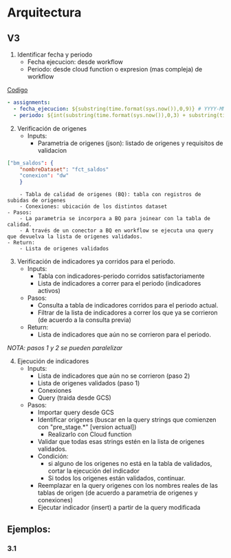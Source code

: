 # Arquitectura

## V3

1. Identificar fecha y periodo
	- Fecha ejecucion: desde workflow
	- Periodo: desde cloud function o expresion (mas compleja) de workflow	

[Codigo](#3.1)

``` yaml
- assignments:
  - fecha_ejecucion: ${substring(time.format(sys.now()),0,9)} # YYYY-MM-DD
  - periodo: ${int(substring(time.format(sys.now()),0,3) + substring(time.format(sys.now()),5,6))} # YYYYMM
```

2. Verificación de origenes
	- Inputs:
		- Parametria de origenes (json): listado de origenes y requisitos de validacion
``` json
["bm_saldos": {
	"nombreDataset": "fct_saldos"
	"conexion": "dw"
	}
```
		- Tabla de calidad de origenes (BQ): tabla con registros de subidas de origenes
		- Conexiones: ubicación de los distintos dataset
	- Pasos:
		- La parametria se incorpora a BQ para joinear con la tabla de calidad.
		- A través de un conector a BQ en workflow se ejecuta una query que devuelva la lista de origenes validados.
	- Return:
		- Lista de origenes validados

3. Verificación de indicadores ya corridos para el periodo.
	- Inputs:
		- Tabla con indicadores-periodo corridos satisfactoriamente
		- Lista de indicadores a correr para el periodo (indicadores activos)
	- Pasos:
		- Consulta a tabla de indicadores corridos para el periodo actual.
		- Filtrar de la lista de indicadores a correr los que ya se corrieron (de acuerdo a la consulta previa)
	- Return:
		- Lista de indicadores que aún no se corrieron para el periodo.

*NOTA: pasos 1 y 2 se pueden paralelizar*

4. Ejecución de indicadores
	- Inputs:
		- Lista de indicadores que aún no se corrieron (paso 2)
		- Lista de origenes validados (paso 1)
		- Conexiones
		- Query (traida desde GCS)
	- Pasos:
		- Importar query desde GCS
		- Identificar origenes (buscar en la query strings que comienzen con "pre_stage.*" [version actual])
			- Realizarlo con Cloud function
		- Validar que todas esas strings estén en la lista de origenes validados.
		- Condición: 
			- si alguno de los origenes no está en la tabla de validados, cortar la ejecución del indicador
			- Si todos los origenes están validados, continuar.
		- Reemplazar en la query origenes con los nombres reales de las tablas de origen 
		(de acuerdo a parametria de origenes y conexiones)
 		- Ejecutar indicador (insert) a partir de la query modificada


## Ejemplos:

### 3.1


